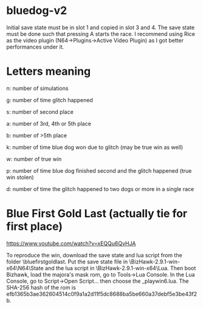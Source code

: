 # bluedog-v2

Initial save state must be in slot 1 and copied in slot 3 and 4. The save state must be done such that pressing A starts the race. I recommend using Rice as the video plugin (N64->Plugins->Active Video Plugin) as I got better performances under it.

# Letters meaning

n: number of simulations

g: number of time glitch happened

s: number of second place

a: number of 3rd, 4th or 5th place

b: number of >5th place

k: number of time blue dog won due to glitch (may be true win as well)

w: number of true win

p: number of time blue dog finished second and the glitch happened (true win stolen)

d: number of time the glitch happened to two dogs or more in a single race

# Blue First Gold Last (actually tie for first place)

https://www.youtube.com/watch?v=xEQQu6QvHJA

To reproduce the win, download the save state and lua script from the folder \bluefirstgoldlast. Put the save state file in \BizHawk-2.9.1-win-x64\N64\State and the lua script in \BizHawk-2.9.1-win-x64\Lua. Then boot Bizhawk, load the majora's mask rom, go to Tools->Lua Console. In the Lua Console, go to Script->Open Script... then choose the _playwin6.lua. The SHA-256 hash of the rom is efb1365b3ae362604514c0f9a1a2d11f5dc8688ba5be660a37debf5e3be43f2b.
